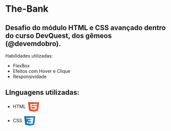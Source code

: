# The-Bank

## Desafio do módulo HTML e CSS avançado dentro do curso DevQuest, dos gêmeos (@devemdobro).
Habilidades utilizadas:
- FlexBox
- Efeitos com Hover e Clique
- Responsividade

## LInguagens utilizadas:
- HTML <img align="center" alt="HTML" height="30" width="40" src="https://raw.githubusercontent.com/devicons/devicon/master/icons/html5/html5-original.svg">

- CSS  <img align="center" alt="CSS" height="30" width="40" src="https://raw.githubusercontent.com/devicons/devicon/master/icons/css3/css3-original.svg">


